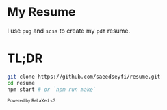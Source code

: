 # My Resume
I use `pug` and `scss` to create my `pdf` resume.

# TL;DR
```bash
git clone https://github.com/saeedseyfi/resume.git
cd resume
npm start # or `npm run make`
```

<sub><sup>Powered by ReLaXed <3</sup></sub>
